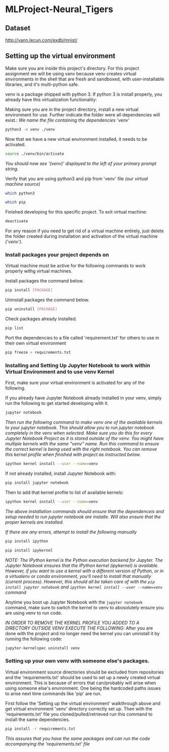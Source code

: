 # MLProject-Neural_Tigers

## Dataset 
http://yann.lecun.com/exdb/mnist/

## Setting up the virtual environment
Make sure you are inside this project's directory. For this project assignment we will be using vanv because 
venv creates virtual environments in the shell that are fresh and sandboxed, with user-installable libraries, and it's multi-python safe.

venv is a package shipped with python 3. If python 3 is install properly, you already have this virtualization functionality: 

Making sure you are in the project directory, install a new virtual environment for use. Further indicate the folder were all dependencies will exist.:
*We name the file containing the dependencies 'venv'*
```bash
python3 -m venv ./venv
```

Now that we have a new virtual environment installed, it needs to be activated. 
```bash
source ./venv/bin/activate
```
*You should now see '(venv)' displayed to the left of your primary prompt string.*

Verify that you are using python3 and pip from 'venv' file *(our virtual machine source)* 
```bash
which python3
```
```bash
which pip
```

Finished developing for this specific project. To exit virtual machine:
```bash
deactivate
```

For any reason if you need to get rid of a virtual machine entirely, just delete the folder created during installation and activation of the virtual machine *('venv')*.

### Install packages your project depends on 
Virtual machine must be active for the following commands to work properly withg virtual machines.

Install packages the command below.
```bash
pip install [PACKAGE]
```

Uninstall packages the command below.
```bash
pip uninstall [PACKAGE]
```

Check packages already installed.
```bash
pip list
```

Port the dependencies to a file called 'requirement.txt' for others to use in their own virtual environment
```bash
pip freeze > requirements.txt
```

### Installing and Setting Up Jupyter Notebook to work within Virtual Environment and to use venv Kernel 
First, make sure your virtual environment is activated for any of the following.

If you already have Jupyter Notebook already installed in your venv, simply run the following to get started developing with it. 
```bash
jupyter notebook
```

*Then run the following command to make venv one of the available kernels to your jupyter notebook. This should allow you to run jupyter notebook completely in the venv when selected. Make sure you do this for every Jupyter Notebook Project as it is stored outside of the venv. You might have multiple kernels with the same "venv" name. Run this command to ensure the correct kernel is being used with the right notebook. You can remove this kernel profile when finished with project as instructed below.*
```bash
ipython kernel install --user --name=venv 
```


If not already installed, install Jupyter Notebook with:

```bash
pip install jupyter notebook
```
Then to add that kernel profile to list of available kernels: 
```bash
ipython kernel install --user --name=venv 
```


*The above installation commands should ensure that the dependenceis and setup needed to run jupyter notebook are installe. Will also ensure that the proper kernels are installed.*

*If there are any errors, attempt to install the following manually*
```bash
pip install ipython 
```
```bash
pip install ipykernel
```
*NOTE: The IPython kernel is the Python execution backend for Jupyter. The Jupyter Notebook ensures that the IPython kernel (ipykernel) is available. However, if you want to use a kernel with a different version of Python, or in a virtualenv or conda environment, you'll need to install that manually (current process). However, this should all be taken care of with the `pip install jupyter notebook` and `ipython kernel install --user --name=venv` command*


Anytime you boot up Jupyter Notebook with the `jupyter notebook` command, make sure to switch the kernel to venv to abosolutely ensure you are using venv to run code. 

*IN ORDER TO REMOVE THE KERNEL PROFILE YOU ADDED TO A DIRECTORY OUTSIDE VENV EXECUTE THE FOLLOWING:*
After you are done with the project and no longer need the kernel you can uninstall it by running the following code:
```bash
jupyter-kernelspec uninstall venv
```

### Setting up your own venv with someone else's packages. 
Virtual environment source directories should be excluded from repositories and the 'requirements.txt' should be used to set up a newly created virtual environment. This is because of errors that can/probably will arise when using someone else's environment. One being the hardcoded paths issues to arise next time commands like 'pip' are run.

First follow the 'Setting up the virtual environment' walkthrough above and get virtual environment 'venv' directory correctly set up. Then with the 'requirements.txt' file you cloned/pulled/retrieved run this command to install the same dependencies. 
```bash
pip install -r requirements.txt
```
*This assures that you have the same packages and can run the code accompanying the 'requirements.txt' file*

##
